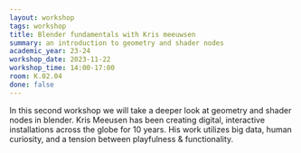 ```yaml
---
layout: workshop
tags: workshop
title: Blender fundamentals with Kris meeuwsen
summary: an introduction to geometry and shader nodes
academic_year: 23-24
workshop_date: 2023-11-22
workshop_time: 14:00-17:00
room: K.02.04
done: false
---
```


In this second workshop we will take a deeper look at geometry and shader nodes in blender. Kris Meeusen has been creating digital, interactive installations across the globe for 10 years. His work utilizes big data, human curiosity, and a tension between playfulness & functionality.

